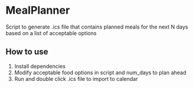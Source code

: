 # MealPlanner
Script to generate .ics file that contains planned meals for the next N days based on a list of acceptable options

## How to use

1. Install dependencies
2. Modify acceptable food options in script and num_days to plan ahead
3. Run and double click .ics file to import to calendar
